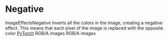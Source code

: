 # Negative

<deflist type="narrow">
    <def title="Full Name">
        ImageEffectsNegative
    </def>
    <def title="Description">
        Inverts all the colors in the image, creating a negative effect.
        This means that each pixel of the image is replaced with the opposite color
    </def>
        <def title="Backend">
            <a href="Modules.md" anchor="pytorch" summary="Image processing with pure Tensor without transformations.">PyTorch</a>
        </def>
    <def title="Input Parameters">
        <deflist type="narrow">
            <def title="Images">
                RGB/A images
            </def>
        </deflist>
    </def>
    <def title="Output Parameters">
        <deflist type="narrow">
            <def title="Images">
                RGB/A images
            </def>
        </deflist>
    </def>
</deflist>
